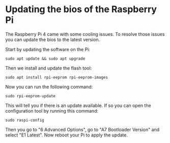 # Updating the bios of the Raspberry Pi
The Raspberry Pi 4 came with some cooling issues. To resolve those issues you can update the bios to the latest version.

Start by updating the software on the Pi:

`sudo apt update && sudo apt upgrade`

Then we install and update the flash tool:

`sudo apt install rpi-eeprom rpi-eeprom-images`

Now you can run the following command: 

`sudo rpi-eeprom-update`

This will tell you if there is an update available. If so you can open the configuration tool by running this command:

`sudo raspi-config`

Then you go to "6 Advanced Options", go to "A7 Bootloader Version" and select "E1 Latest". Now reboot your Pi to apply the update.